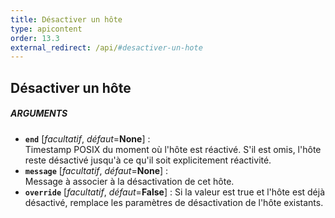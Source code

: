 ```yaml
---
title: Désactiver un hôte
type: apicontent
order: 13.3
external_redirect: /api/#desactiver-un-hote
---
```


## Désactiver un hôte
##### ARGUMENTS

* **`end`** [*facultatif*, *défaut*=**None**] :  
    Timestamp POSIX du moment où l'hôte est réactivé. S'il est omis, l'hôte reste désactivé jusqu'à ce qu'il soit explicitement réactivité.
* **`message`** [*facultatif*, *défaut*=**None**] :  
    Message à associer à la désactivation de cet hôte.
* **`override`** [*facultatif*, *défaut*=**False**] :
    Si la valeur est true et l'hôte est déjà désactivé, remplace les paramètres de désactivation de l'hôte existants.
